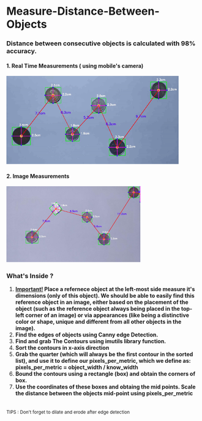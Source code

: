 # Measure-Distance-Between-Objects
### Distance between consecutive objects is calculated with 98% accuracy.

#### 1. Real Time Measurements ( using mobile's camera)
<img src = "https://github.com/ashish1sasmal/Measure-Distance-Between-Objects/blob/master/Results/ezgif.com-crop.gif" width=450>


#### 2. Image Measurements 
<img src = "https://github.com/ashish1sasmal/Measure-Distance-Between-Objects/blob/master/Results/result_test1.jpg" width=350>

### What's Inside ?
<ol>
<li><b><u>Important!</u> Place a refernece object at the left-most side
measure it's dimensions (only of this object). We should be able 
to easily find this reference object in an image, either based on 
the placement of the object (such as the reference object always 
being placed in the top-left corner of an image) or via appearances 
(like being a distinctive color or shape, unique and different from
all other objects in the image). </b></li>
<li><b>Find the edges of objects using Canny edge Detection.</b></li>
<li><b>Find and grab The Contours using imutils library function.</b></li>
<li><b>Sort the contours in x-axis direction</b></li>

<li><b> Grab the quarter (which will always be the first contour in the sorted list), and use it to define our pixels_per_metric, which we define as:<br>
              pixels_per_metric = object_width / know_width</b></li>
 
 <li><b>Bound the contours using a rectangle (box) and obtain the corners of box.</b></li>
  <li><b>Use the coordinates of these boxes and obtaing the mid points. Scale the distance between the objects mid-point using pixels_per_metric </b></li>

</ol>
<br><small>TIPS : Don't forget to dilate and erode after edge detection</small>
